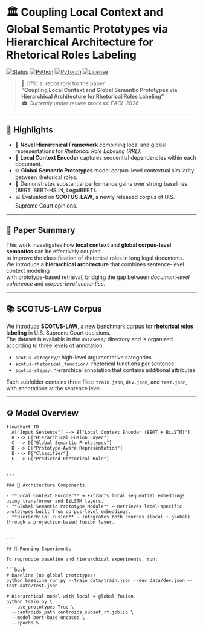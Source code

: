 # 🏛️ Coupling Local Context and Global Semantic Prototypes via Hierarchical Architecture for Rhetorical Roles Labeling

[![Status](https://img.shields.io/badge/Status-Accepted%20at%20ACL%202025-blue.svg)](https://aclanthology.org/)
[![Python](https://img.shields.io/badge/Python-3.9%2B-yellow.svg)](https://www.python.org/)
[![PyTorch](https://img.shields.io/badge/PyTorch-Framework-orange.svg)](https://pytorch.org/)
[![License](https://img.shields.io/badge/License-MIT-lightgrey.svg)](#license)

> 🧠 Official repository for the paper  
> **“Coupling Local Context and Global Semantic Prototypes via Hierarchical Architecture for Rhetorical Roles Labeling”**  
> 🎓 *Currently under review process: EACL 2026*

---

## 🌟 Highlights

- 🧩 **Novel Hierarchical Framework** combining local and global representations for *Rhetorical Role Labeling (RRL)*.  
- 🔄 **Local Context Encoder** captures sequential dependencies within each document.  
- 🌐 **Global Semantic Prototypes** model corpus-level contextual similarity between rhetorical roles.  
- 🚀 Demonstrates substantial performance gains over strong baselines (BERT, BERT-HSLN, LegalBERT).  
- 📊 Evaluated on **SCOTUS-LAW**, a newly released corpus of U.S. Supreme Court opinions.

---

## 📘 Paper Summary

This work investigates how **local context** and **global corpus-level semantics** can be effectively coupled  
to improve the classification of rhetorical roles in long legal documents.  
We introduce a **hierarchical architecture** that combines sentence-level context modeling  
with prototype-based retrieval, bridging the gap between *document-level coherence* and *corpus-level semantics*.

---

## 📚 SCOTUS-LAW Corpus

We introduce **SCOTUS-LAW**, a new benchmark corpus for **rhetorical roles labeling** in U.S. Supreme Court decisions.  
The dataset is available in the `datasets/` directory and is organized according to three levels of annotation:

- `scotus-category/`: high-level argumentative categories  
- `scotus-rhetorical_function/`: rhetorical functions per sentence  
- `scotus-steps/`: hierarchical annotation that contains additional attributes  

Each subfolder contains three files: `train.json`, `dev.json`, and `test.json`, with annotations at the sentence level.





---

## ⚙️ Model Overview

```mermaid
flowchart TD
  A["Input Sentence"] --> B["Local Context Encoder (BERT + BiLSTM)"]
  B --> C["Hierarchical Fusion Layer"]
  C --> D["Global Semantic Prototypes"]
  D --> E["Prototype-Aware Representation"]
  E --> F["Classifier"]
  F --> G["Predicted Rhetorical Role"]


---

### 🧭 Architecture Components

- **Local Context Encoder** → Extracts local sequential embeddings using transformer and BiLSTM layers.  
- **Global Semantic Prototype Module** → Retrieves label-specific prototypes built from corpus-level embeddings.  
- **Hierarchical Fusion** → Integrates both sources (local + global) through a projection-based fusion layer.


---

## 🧪 Running Experiments

To reproduce baseline and hierarchical experiments, run:

```bash
# Baseline (no global prototypes)
python baseline_run.py --train data/train.json --dev data/dev.json --test data/test.json

# Hierarchical model with local + global fusion
python train.py \
  --use_prototypes True \
  --centroids_path centroids_subset_rf.joblib \
  --model bert-base-uncased \
  --epochs 5
